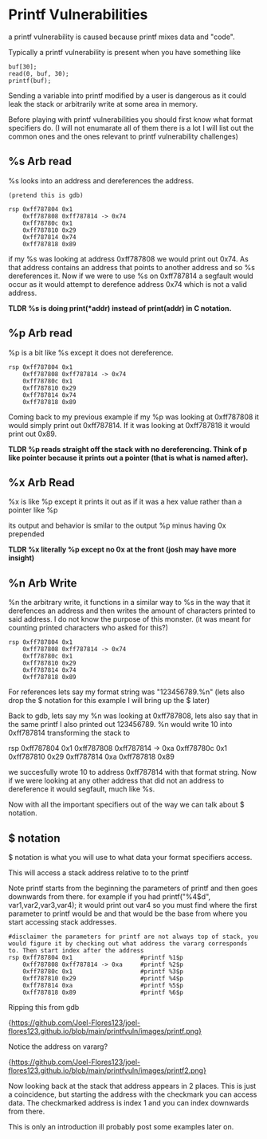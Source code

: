 # Printf Vulnerabilities

a printf vulnerability is caused because printf mixes data and "code".

Typically a printf vulnerability is present when you have something like 

```
buf[30];
read(0, buf, 30); 
printf(buf);
```
Sending a variable into printf modified by a user is dangerous as it could leak the stack or arbitrarily write at some area in memory.

Before playing with printf vulnerabilities you should first know what format specifiers do. 
(I will not enumarate all of them there is a lot I will list out the common ones and the ones relevant to printf vulnerability challenges)

## %s Arb read
%s looks into an address and dereferences the address.

```
(pretend this is gdb)

rsp 0xff787804 0x1
    0xff787808 0xff787814 -> 0x74
    0xff78780c 0x1
    0xff787810 0x29
    0xff787814 0x74
    0xff787818 0x89
```
if my %s was looking at address 0xff787808 we would print out 0x74. As that address contains an address that points to another address and so %s dereferences it.
Now if we were to use %s on 0xff787814 a segfault would occur as it would attempt to derefence address 0x74 which is not a valid address.

**TLDR %s is doing print(\*addr) instead of print(addr) in C notation.**

## %p Arb read

%p is a bit like %s except it does not dereference.
```
rsp 0xff787804 0x1
    0xff787808 0xff787814 -> 0x74
    0xff78780c 0x1
    0xff787810 0x29
    0xff787814 0x74
    0xff787818 0x89
```
Coming back to my previous example if my %p was looking at 0xff787808 it would simply print out 0xff787814.
If it was looking at 0xff787818 it would print out 0x89.

**TLDR %p reads straight off the stack with no dereferencing. Think of p like pointer because it prints out a pointer (that is what is named after).**

## %x Arb Read

%x is like %p except it prints it out as if it was a hex value rather than a pointer like %p 

its output and behavior is smilar to the output %p minus having 0x prepended

**TLDR %x literally %p except no 0x at the front (josh may have more insight)**

## %n Arb Write

%n the arbitrary write, it functions in a similar way to %s in the way that it derefences an address and then writes the amount of characters printed to said address. 
I do not know the purpose of this monster. (it was meant for counting printed characters who asked for this?)

```
rsp 0xff787804 0x1
    0xff787808 0xff787814 -> 0x74
    0xff78780c 0x1
    0xff787810 0x29
    0xff787814 0x74
    0xff787818 0x89
```
For references lets say my format string was 
"123456789.%n" (lets also drop the $ notation for this example I will bring up the $ later)

Back to gdb, lets say my %n was looking at 0xff787808, lets also say that in the same printf I also printed out 123456789. %n would write 10 into 0xff787814 transforming the stack to

rsp 0xff787804 0x1
    0xff787808 0xff787814 -> 0xa
    0xff78780c 0x1
    0xff787810 0x29
    0xff787814 0xa
    0xff787818 0x89

we succesfully wrote 10 to address 0xff787814 with that format string. Now if we were looking at any other address that did not an address to dereference it would segfault, much like %s.

Now with all the important specifiers out of the way we can talk about $ notation.

## $ notation

$ notation is what you will use to what data your format specifiers access.

This will access a stack address relative to to the printf 

Note printf starts from the beginning the parameters of printf and then goes downwards from there.
for example if you had printf("%4$d", var1,var2,var3,var4); it would print out var4 so you must find where the first parameter to printf would be and that would be the base from where you start accessing stack addresses.

```
#disclaimer the parameters for printf are not always top of stack, you would figure it by checking out what address the vararg corresponds to. Then start index after the address 
rsp 0xff787804 0x1                   #printf %1$p
    0xff787808 0xff787814 -> 0xa     #printf %2$p
    0xff78780c 0x1                   #printf %3$p
    0xff787810 0x29                  #printf %4$p
    0xff787814 0xa                   #printf %5$p
    0xff787818 0x89                  #printf %6$p
```
Ripping this from gdb

{https://github.com/Joel-Flores123/joel-flores123.github.io/blob/main/printfvuln/images/printf.png}

Notice the address on vararg? 

{https://github.com/Joel-Flores123/joel-flores123.github.io/blob/main/printfvuln/images/printf2.png}

Now looking back at the stack that address appears in 2 places. This is just a coincidence, but starting the address with the checkmark you can access data. The checkmarked address is index 1 and you can
index downwards from there.

This is only an introduction ill probably post some examples later on.





